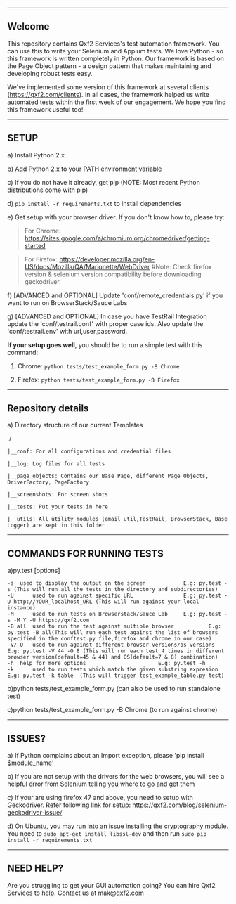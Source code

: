 --------
Welcome
--------
This repository contains Qxf2 Services's test automation framework. You can use this to write your Selenium and Appium tests. We love Python - so this framework is written completely in Python. Our framework is based on the Page Object pattern - a design pattern that makes maintaining and developing robust tests easy. 


We've implemented some version of this framework at several clients (https://qxf2.com/clients). In all cases, the framework helped us write automated tests within the first week of our engagement. We hope you find this framework useful too!


---------
SETUP
---------

a) Install Python 2.x

b) Add Python 2.x to your PATH environment variable

c) If you do not have it already, get pip (NOTE: Most recent Python distributions come with pip)

d) `pip install -r requirements.txt` to install dependencies

e) Get setup with your browser driver. If you don't know how to, please try:

   > For Chrome: https://sites.google.com/a/chromium.org/chromedriver/getting-started

   > For Firefox: https://developer.mozilla.org/en-US/docs/Mozilla/QA/Marionette/WebDriver #Note: Check firefox version & selenium version compatibility before downloading geckodriver.

f) [ADVANCED and OPTIONAL] Update 'conf/remote_credentials.py' if you want to run on BrowserStack/Sauce Labs

g) [ADVANCED and OPTIONAL] In case you have TestRail Integration update the 'conf/testrail.conf' with proper case ids. Also update the 'conf/testrail.env' with url,user,password.


__If your setup goes well__, you should be to run a simple test with this command:

1. Chrome: `python tests/test_example_form.py -B Chrome` 

2. Firefox: `python tests/test_example_form.py -B Firefox`



-------------------
Repository details
-------------------
a) Directory structure of our current Templates

   ./

	|__conf: For all configurations and credential files

	|__log: Log files for all tests

	|__page_objects: Contains our Base Page, different Page Objects, DriverFactory, PageFactory

	|__screenshots: For screen shots

	|__tests: Put your tests in here

	|__utils: All utility modules (email_util,TestRail, BrowserStack, Base Logger) are kept in this folder
	

---------------------------
COMMANDS FOR RUNNING TESTS
---------------------------

a)py.test [options]

	-s	used to display the output on the screen			E.g: py.test -s (This will run all the tests in the directory and subdirectories)
	-U  	used to run against specific URL				E.g: py.test -U http://YOUR_localhost_URL (This will run against your local instance)
	-M  	used to run tests on Browserstack/Sauce Lab		E.g: py.test -s -M Y -U https://qxf2.com	
	-B all	used to run the test against multiple browser 			E.g: py.test -B all(This will run each test against the list of browsers specified in the conftest.py file,firefox and chrome in our case)
	-V/-O	used to run against different browser versions/os versions	E.g: py.test -V 44 -O 8 (This will run each test 4 times in different browser version(default=45 & 44) and OS(default=7 & 8) combination)
	-h	help for more options 						E.g: py.test -h
	-k      used to run tests which match the given substring expresion 	E.g: py.test -k table  (This will trigger test_example_table.py test)
	

b)python tests/test_example_form.py (can also be used to run standalone test) 	

c)python tests/test_example_form.py -B Chrome (to run against chrome)

--------
ISSUES?
--------

a) If Python complains about an Import exception, please 'pip install $module_name'

b) If you are not setup with the drivers for the web browsers, you will see a helpful error from Selenium telling you where to go and get them

c) If your are using firefox 47 and above, you need to setup with Geckodriver. Refer following link for setup: https://qxf2.com/blog/selenium-geckodriver-issue/

d) On Ubuntu, you may run into an issue installing the cryptography module. You need to `sudo apt-get install libssl-dev` and then run `sudo pip install -r requirements.txt`

-----------
NEED HELP?
-----------
Are you struggling to get your GUI automation going? You can hire Qxf2 Services to help. Contact us at mak@qxf2.com